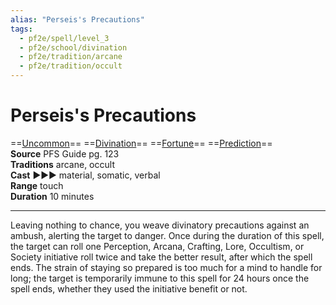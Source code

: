 ```yaml
---
alias: "Perseis's Precautions"
tags:
  - pf2e/spell/level_3
  - pf2e/school/divination
  - pf2e/tradition/arcane
  - pf2e/tradition/occult
---
```


# Perseis's Precautions

==[Uncommon](Uncommon.md)== ==[Divination](Divination.md)== ==[Fortune](Fortune.md)== ==[Prediction](Prediction.md)==  
__Source__ PFS Guide pg. 123  
**Traditions** arcane, occult  
**Cast** ►►► material, somatic, verbal  
**Range** touch  
**Duration** 10 minutes

---

Leaving nothing to chance, you weave divinatory precautions against an ambush, alerting the target to danger. Once during the duration of this spell, the target can roll one Perception, Arcana, Crafting, Lore, Occultism, or Society initiative roll twice and take the better result, after which the spell ends. The strain of staying so prepared is too much for a mind to handle for long; the target is temporarily immune to this spell for 24 hours once the spell ends, whether they used the initiative benefit or not.

